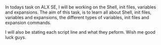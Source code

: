 In todays task on ALX SE, I will be working on the Shell, init files, variables and expansions. The aim of this task, is to learn all about Shell, init files, variables and expansions, the different types of variables, init files and expansion commands.

I will also be stating each script line and what they peform. Wish me good luck guys.
